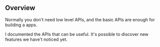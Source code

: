 
## Overview

Normally you don't need low level APIs, and the basic APIs are enough for building a apps.

I documented the APIs that can be useful.
It's possible to discover new features we have't noticed yet.
